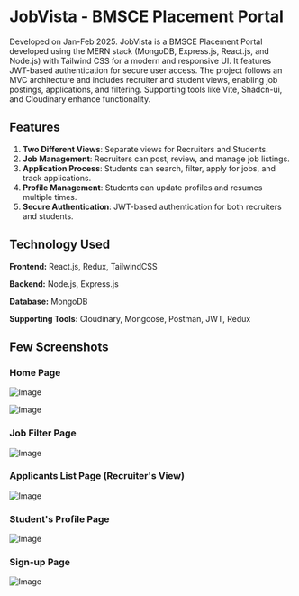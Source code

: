 # JobVista - BMSCE Placement Portal

Developed on Jan-Feb 2025. JobVista is a BMSCE Placement Portal developed using the MERN stack (MongoDB, Express.js, React.js, and Node.js) with Tailwind CSS for a modern and responsive UI. It features JWT-based authentication for secure user access. The project follows an MVC architecture and includes recruiter and student views, enabling job postings, applications, and filtering. Supporting tools like Vite, Shadcn-ui, and Cloudinary enhance functionality.

## Features

1. **Two Different Views**: Separate views for Recruiters and Students.
2. **Job Management**: Recruiters can post, review, and manage job listings.
3. **Application Process**: Students can search, filter, apply for jobs, and track applications.
4. **Profile Management**: Students can update profiles and resumes multiple times.
5. **Secure Authentication**: JWT-based authentication for both recruiters and students.

## Technology Used

**Frontend:** React.js, Redux, TailwindCSS

**Backend:** Node.js, Express.js

**Database:** MongoDB

**Supporting Tools:** Cloudinary, Mongoose, Postman, JWT, Redux

## Few Screenshots

### Home Page
![Image](https://github.com/user-attachments/assets/732a7444-1ddd-4900-9173-ab0623f13b11)

![Image](https://github.com/user-attachments/assets/a97a10ab-6fc6-481b-9aa0-b74117217b13)

### Job Filter Page
![Image](https://github.com/user-attachments/assets/90ae3c6e-61a3-4b4b-9a6a-b68a65f09d52)

### Applicants List Page (Recruiter's View)
![Image](https://github.com/user-attachments/assets/f149659c-7127-4a3f-aa56-f767e3f40f86)

### Student's Profile Page
![Image](https://github.com/user-attachments/assets/e2ad23f8-d36a-4c7b-8ce8-1e8dc329b574)

### Sign-up Page
![Image](https://github.com/user-attachments/assets/a7b53f44-1516-45ca-95b2-aaf762eb42cf)
